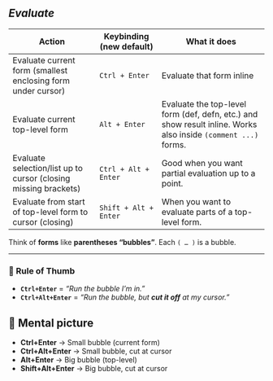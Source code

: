 
## *Evaluate*

| Action                                                          | Keybinding (new default) | What it does                                                                                                   |
| --------------------------------------------------------------- | ------------------------ | -------------------------------------------------------------------------------------------------------------- |
| Evaluate current form (smallest enclosing form under cursor)    | `Ctrl + Enter`           | Evaluate that form inline                                                                                      |
| Evaluate current top-level form                                 | `Alt + Enter`            | Evaluate the top-level form (def, defn, etc.) and show result inline. Works also inside `(comment ...)` forms. |
| Evaluate selection/list up to cursor (closing missing brackets) | `Ctrl + Alt + Enter`     | Good when you want partial evaluation up to a point.                                                           |
| Evaluate from start of top-level form to cursor (closing)       | `Shift + Alt + Enter`    | When you want to evaluate parts of a top-level form.                                                           |



Think of **forms** like **parentheses “bubbles”**. Each `( … )` is a bubble.

---

### 🔑 Rule of Thumb

- **`Ctrl+Enter`** = _“Run the bubble I’m in.”_
- **`Ctrl+Alt+Enter`** = _“Run the bubble, but **cut it off** at my cursor.”_

## 🌳 Mental picture

- **Ctrl+Enter** → Small bubble (current form)
- **Ctrl+Alt+Enter** → Small bubble, cut at cursor
- **Alt+Enter** → Big bubble (top-level)
- **Shift+Alt+Enter** → Big bubble, cut at cursor